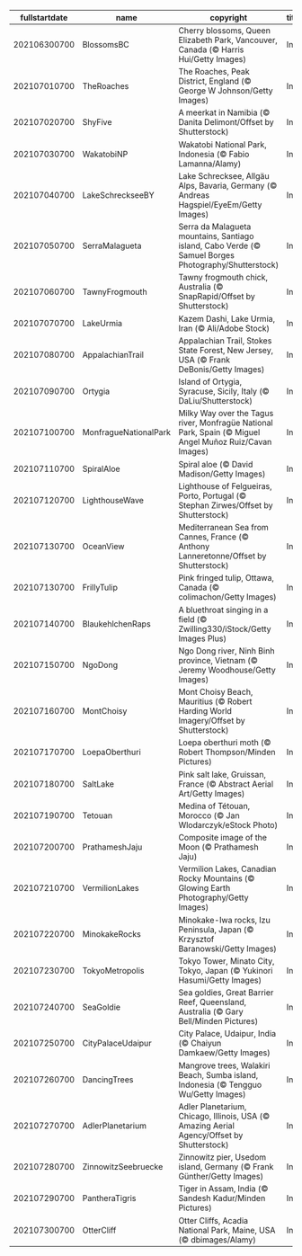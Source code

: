 |fullstartdate|name|copyright|title|image|
|--|--|--|--|--|
202106300700|BlossomsBC|Cherry blossoms, Queen Elizabeth Park, Vancouver, Canada (© Harris Hui/Getty Images)|Info|![](/en-AU/2021/07/202106300700BlossomsBC.jpg)|
202107010700|TheRoaches|The Roaches, Peak District, England (© George W Johnson/Getty Images)|Info|![](/en-AU/2021/07/202107010700TheRoaches.jpg)|
202107020700|ShyFive|A meerkat in Namibia (© Danita Delimont/Offset by Shutterstock)|Info|![](/en-AU/2021/07/202107020700ShyFive.jpg)|
202107030700|WakatobiNP|Wakatobi National Park, Indonesia (© Fabio Lamanna/Alamy)|Info|![](/en-AU/2021/07/202107030700WakatobiNP.jpg)|
202107040700|LakeSchreckseeBY|Lake Schrecksee, Allgäu Alps, Bavaria, Germany (© Andreas Hagspiel/EyeEm/Getty Images)|Info|![](/en-AU/2021/07/202107040700LakeSchreckseeBY.jpg)|
202107050700|SerraMalagueta|Serra da Malagueta mountains, Santiago island, Cabo Verde (© Samuel Borges Photography/Shutterstock)|Info|![](/en-AU/2021/07/202107050700SerraMalagueta.jpg)|
202107060700|TawnyFrogmouth|Tawny frogmouth chick, Australia (© SnapRapid/Offset by Shutterstock)|Info|![](/en-AU/2021/07/202107060700TawnyFrogmouth.jpg)|
202107070700|LakeUrmia|Kazem Dashi, Lake Urmia, Iran (© Ali/Adobe Stock)|Info|![](/en-AU/2021/07/202107070700LakeUrmia.jpg)|
202107080700|AppalachianTrail|Appalachian Trail, Stokes State Forest, New Jersey, USA (© Frank DeBonis/Getty Images)|Info|![](/en-AU/2021/07/202107080700AppalachianTrail.jpg)|
202107090700|Ortygia|Island of Ortygia, Syracuse, Sicily, Italy (© DaLiu/Shutterstock)|Info|![](/en-AU/2021/07/202107090700Ortygia.jpg)|
202107100700|MonfragueNationalPark|Milky Way over the Tagus river, Monfragüe National Park, Spain (© Miguel Angel Muñoz Ruiz/Cavan Images)|Info|![](/en-AU/2021/07/202107100700MonfragueNationalPark.jpg)|
202107110700|SpiralAloe|Spiral aloe (© David Madison/Getty Images)|Info|![](/en-AU/2021/07/202107110700SpiralAloe.jpg)|
202107120700|LighthouseWave|Lighthouse of Felgueiras, Porto, Portugal (© Stephan Zirwes/Offset by Shutterstock)|Info|![](/en-AU/2021/07/202107120700LighthouseWave.jpg)|
202107130700|OceanView|Mediterranean Sea from Cannes, France (© Anthony Lanneretonne/Offset by Shutterstock)|Info|![](/en-AU/2021/07/202107130700OceanView.jpg)|
202107130700|FrillyTulip|Pink fringed tulip, Ottawa, Canada (© colimachon/Getty Images)|Info|![](/en-AU/2021/07/202107130700FrillyTulip.jpg)|
202107140700|BlaukehlchenRaps|A bluethroat singing in a field (© Zwilling330/iStock/Getty Images Plus)|Info|![](/en-AU/2021/07/202107140700BlaukehlchenRaps.jpg)|
202107150700|NgoDong|Ngo Dong river, Ninh Binh province, Vietnam (© Jeremy Woodhouse/Getty Images)|Info|![](/en-AU/2021/07/202107150700NgoDong.jpg)|
202107160700|MontChoisy|Mont Choisy Beach, Mauritius (© Robert Harding World Imagery/Offset by Shutterstock)|Info|![](/en-AU/2021/07/202107160700MontChoisy.jpg)|
202107170700|LoepaOberthuri|Loepa oberthuri moth (© Robert Thompson/Minden Pictures)|Info|![](/en-AU/2021/07/202107170700LoepaOberthuri.jpg)|
202107180700|SaltLake|Pink salt lake, Gruissan, France (© Abstract Aerial Art/Getty Images)|Info|![](/en-AU/2021/07/202107180700SaltLake.jpg)|
202107190700|Tetouan|Medina of Tétouan, Morocco (© Jan Wlodarczyk/eStock Photo)|Info|![](/en-AU/2021/07/202107190700Tetouan.jpg)|
202107200700|PrathameshJaju|Composite image of the Moon (© Prathamesh Jaju)|Info|![](/en-AU/2021/07/202107200700PrathameshJaju.jpg)|
202107210700|VermilionLakes|Vermilion Lakes, Canadian Rocky Mountains (© Glowing Earth Photography/Getty Images)|Info|![](/en-AU/2021/07/202107210700VermilionLakes.jpg)|
202107220700|MinokakeRocks|Minokake-Iwa rocks, Izu Peninsula, Japan (© Krzysztof Baranowski/Getty Images)|Info|![](/en-AU/2021/07/202107220700MinokakeRocks.jpg)|
202107230700|TokyoMetropolis|Tokyo Tower, Minato City, Tokyo, Japan (© Yukinori Hasumi/Getty Images)|Info|![](/en-AU/2021/07/202107230700TokyoMetropolis.jpg)|
202107240700|SeaGoldie|Sea goldies, Great Barrier Reef, Queensland, Australia (© Gary Bell/Minden Pictures)|Info|![](/en-AU/2021/07/202107240700SeaGoldie.jpg)|
202107250700|CityPalaceUdaipur|City Palace, Udaipur, India (© Chaiyun Damkaew/Getty Images)|Info|![](/en-AU/2021/07/202107250700CityPalaceUdaipur.jpg)|
202107260700|DancingTrees|Mangrove trees, Walakiri Beach, Sumba island, Indonesia (© Tengguo Wu/Getty Images)|Info|![](/en-AU/2021/07/202107260700DancingTrees.jpg)|
202107270700|AdlerPlanetarium|Adler Planetarium, Chicago, Illinois, USA (© Amazing Aerial Agency/Offset by Shutterstock)|Info|![](/en-AU/2021/07/202107270700AdlerPlanetarium.jpg)|
202107280700|ZinnowitzSeebruecke|Zinnowitz pier, Usedom island, Germany (© Frank Günther/Getty Images)|Info|![](/en-AU/2021/07/202107280700ZinnowitzSeebruecke.jpg)|
202107290700|PantheraTigris|Tiger in Assam, India (© Sandesh Kadur/Minden Pictures)|Info|![](/en-AU/2021/07/202107290700PantheraTigris.jpg)|
202107300700|OtterCliff|Otter Cliffs, Acadia National Park, Maine, USA (© dbimages/Alamy)|Info|![](/en-AU/2021/07/202107300700OtterCliff.jpg)|
